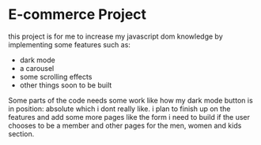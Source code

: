 # E-commerce Project

this project is for me to increase my javascript dom knowledge by implementing some features such as:
- dark mode
- a carousel
- some scrolling effects 
- other things soon to be built

Some parts of the code needs some work like how my dark mode button is in position: absolute which i dont really like. i plan to finish up on the features and add some more pages like the form i need to build if the user chooses to be a member and other pages for the men, women and kids section.
